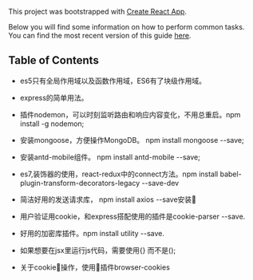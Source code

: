 This project was bootstrapped with [Create React App](https://github.com/facebookincubator/create-react-app).

Below you will find some information on how to perform common tasks.<br>
You can find the most recent version of this guide [here](https://github.com/facebookincubator/create-react-app/blob/master/packages/react-scripts/template/README.md).

## Table of Contents

- es5只有全局作用域以及函数作用域，ES6有了块级作用域。
- express的简单用法。
- 插件nodemon，可以时刻监听路由和响应内容变化，不用总重启。npm install -g nodemon;
- 安装mongoose，方便操作MongoDB。 npm install mongoose --save;
- 安装antd-mobile组件。 npm install antd-mobile --save;
- es7,装饰器的使用，react-redux中的connect方法。npm install babel-plugin-transform-decorators-legacy --save-dev
- 简洁好用的发送请求库， npm install axios --save安装

- 用户验证用cookie，和express搭配使用的插件是cookie-parser --save.
- 好用的加密库插件。npm install utility --save.

- 如果想要在jsx里运行js代码，需要使用{} 而不是();

 - 关于cookie操作，使用插件browser-cookies